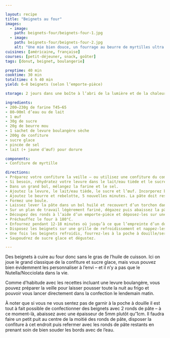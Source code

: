 ```yaml
---

layout: recipe
title: "Beignets au four"
images:
  - image:
    path: beignets-four/beignets-four-1.jpg
  - image:
    path: beignets-four/beignets-four-2.jpg
    alt: "Une mie bien douce, un fourrage au beurre de myrtilles ultra gourmand, un glaçage au caramel réhaussé par des cristaux de sel, le tout en fond un beignent super équilibré au terme de goût."
cuisines: [américaine, française]
courses: [petit-déjeuner, snack, goûter]
tags: [donut, beignet, boulangerie]

preptime: 40 min
cooktime: 30 min
totaltime: 4 h 40 min
yield: 6–8 beignets (selon l’emporte-pièce)

storage: 2 jours dans une boîte à l’abri de la lumière et de la chaleur. 2–3 mois au congélateur. Pas de frigo car cela va assécher le beignet.

ingredients:
- 200–230g de farine T45–65
- 80–90ml d’eau ou de lait
- 1 œuf 
- 30g de sucre
- 20g de beurre mou
- 1 sachet de levure boulangère sèche
- 200g de confiture
- sucre glace
- pincée de sel 
- lait (+ jaune d’œuf) pour dorure

components:
- Confiture de myrtille

directions:
- Préparez votre confiture la veille – ou utilisez une confiture du commerce si grosse flemme.
- Si besoin, réhydratez votre levure dans le lait/eau tiède et le sucre.
- Dans un grand bol, mélangez la farine et le sel.
- Ajoutez la levure, le lait/eau tiède, le sucre et l’œuf. Incorporez bien le tout – environ 5 minutes de pétrissage à la main, ou à vitesse lente au robot en raclant les bords si besoin.
- Ajoutez le beurre et rebelotte, 5 nouvelles minutes. La pâte doit rester un peu humide et bien élastique mais ne plus coller aux doigts/parois du bol du robot. Ajustez farine et liquide si besoin.
- Formez une boule.
- Laissez lever la pâte dans un bol huilé et recouvert d’un torchon dans un endroit chaud pendant 1h30–2h – ou au frigo pendant la nuit. Elle devrait avoir doublé de volume au bout de ce laps de temps.
- Sur un plan de travail légèrement fariné, dégazez puis abaissez la pâte au rouleau avec une épaisseur de 1cm.
- Découpez des ronds à l’aide d’un emporte-pièce et déposez-les sur une plaque de cuisson. Nappez-les du lait (mélangé avec un jaune d’œuf) à l’aide d’un pinceau puis recouvrez avec un torchon/du film alimentaire et laissez les beignets reposer pendant 30 minutes.
- Préchauffez le four à 180°C.
- Enfournez pendant 12-18 minutes où jusqu’à ce que l’empreinte d’un doigt se résorbe lentement quand on appuie sur le dessus du beignet.
- Disposez les beignets sur une grille de refroidissement et nappez-les entièrement d’eau frissonnante à l’aide d’un pinceau – pour les aider à conserver leur moelleux plus longtemps. Répétez l’opération quand l’eau a séché.
- Une fois les beignets refroidis, fourrez-les à la poche à douille/seringue.
- Saupoudrez de sucre glace et dégustez.

---
```


Des beignets à cuire au four donc sans le gras de l’huile de cuisson. Ici on joue le grand classique de la confiture et sucre glace, mais vous pouvez bien évidemment les personnaliser à l’envi – et il n’y a pas que le Nutella/Nocciolata dans la vie.

Comme d’habitude avec les recettes incluant une levure boulangère, vous pouvez préparer la veille pour laisser pousser toute la nuit au frigo et pouvoir vous lancer directement dans la confection le lendemain matin.

À noter que si vous ne vous sentez pas de garnir à la poche à douille il est tout à fait possible de confectionner des beignets avec 2 ronds de pâte – à ce moment-là, abaissez avec une épaisseur de 5mm plutôt qu’1cm. Il faudra faire un petit puit au centre de la moitié des ronds de pâte, disposer la confiture à cet endroit puis refermer avec les ronds de pâte restants en prenant soin de bien souder les bords avec de l’eau.
